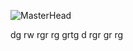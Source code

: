 ![MasterHead](https://www.applify.com.sg/blog/wp-content/uploads/2023/08/What-is-the-Difference-Between-Web-Development-and-Programming.jpg)

 
 
dg
rw
rgr
rg
grtg
d
rgr
gr
rg
